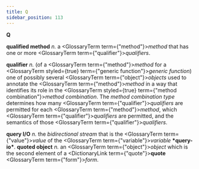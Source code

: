 ```yaml
---
title: Q
sidebar_position: 113
---
```


**Q** 



**qualified method** *n.* a <GlossaryTerm  term={"method"}><i>method</i></GlossaryTerm> that has one or more <GlossaryTerm  term={"qualifier"}><i>qualifiers</i></GlossaryTerm>. 



**qualifier** *n.* (of a <GlossaryTerm  term={"method"}><i>method</i></GlossaryTerm> for a <GlossaryTerm styled={true} term={"generic function"}><i>generic function</i></GlossaryTerm>) one of possibly several <GlossaryTerm  term={"object"}><i>objects</i></GlossaryTerm> used to annotate the <GlossaryTerm  term={"method"}><i>method</i></GlossaryTerm> in a way that identifies its role in the <GlossaryTerm styled={true} term={"method combination"}><i>method combination</i></GlossaryTerm>. The *method combination type* determines how many <GlossaryTerm  term={"qualifier"}><i>qualifiers</i></GlossaryTerm> are permitted for each <GlossaryTerm  term={"method"}><i>method</i></GlossaryTerm>, which <GlossaryTerm  term={"qualifier"}><i>qualifiers</i></GlossaryTerm> are permitted, and the semantics of those <GlossaryTerm  term={"qualifier"}><i>qualifiers</i></GlossaryTerm>. 



**query I/O** *n.* the *bidirectional stream* that is the <GlossaryTerm  term={"value"}><i>value</i></GlossaryTerm> of the <GlossaryTerm  term={"variable"}><i>variable</i></GlossaryTerm> **\*query-io\***. **quoted object** *n.* an <GlossaryTerm  term={"object"}><i>object</i></GlossaryTerm> which is the second element of a <DictionaryLink  term={"quote"}><b>quote</b></DictionaryLink> <GlossaryTerm  term={"form"}><i>form</i></GlossaryTerm>. 



